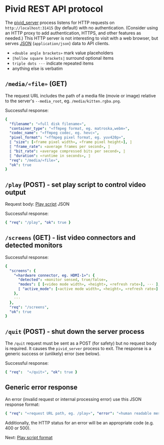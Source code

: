 # Pivid REST API protocol

The [pivid_server](running.md#pivid_server) process listens for
HTTP requests on `http://localhost:31415` (by default) with no authentication.
(Consider using an HTTP proxy to add authentication, HTTPS, and other
features as needed.) This HTTP server is not interesting to visit with a
web browser, but serves
[JSON](https://www.json.org/json-en.html) (`application/json`)
data to API clients.

* `«double angle brackets»` mark value placeholders
* `⟦hollow square brackets⟧` surround optional items
* `triple dots ···` indicate repeated items
* anything else is verbatim

## `/media/«file»` (GET)

The request URL includes the path of a media file (movie or image)
relative to the server's `--media_root`, eg. `/media/kitten.rgba.png`.

Successful response:

```yaml
{
  "filename": "«full disk filename»",
  "container_type": "«ffmpeg format, eg. matroska,webm»",
  "codec_name": "«ffmpeg codec, eg. hevc»",
  "pixel_format": "«ffmpeg pixel format, eg. yuv420p»",
  ⟦ "size": [«frame pixel width», «frame pixel height»], ⟧
  ⟦ "frame_rate": «average frames per second», ⟧
  ⟦ "bit_rate": «average compressed bits per second», ⟧
  ⟦ "duration": «runtime in seconds», ⟧
  "req": "/media/«file»",
  "ok": true
}
```

## `/play` (POST) - set play script to control video output

Request body: [Play script](script.js) JSON

Successful response:

```yaml
{ "req": "/play", "ok": true }
```

## `/screens` (GET) - list video connectors and detected monitors

Successful response:

```yaml
{
  "screens": {
    "«hardware connector, eg. HDMI-1»": {
      "detected": «monitor sensed, true/false»,
      "modes": [ [«video mode width», «height», «refresh rate»], ··· ],
      ⟦ "active_mode": [«active mode width», «height», «refresh rate»] ⟧ 
    },
    ···
  },
  "req": "/screens",
  "ok": true
}
```

## `/quit` (POST) - shut down the server process

The `/quit` request must be sent as a POST (for safety) but no request body
is required. It causes the `pivid_server` process to exit. The response is a
generic success or (unlikely) error (see below).

Successful response:

```yaml
{ "req":  "«/quit»", "ok": true }
```

## Generic error response

An error (invalid request or internal processing error) use this JSON
response format:

```yaml
{ "req": "«request URL path, eg. /play»", "error": "«human readable message»" }
```

Additionally, the HTTP status for an error will be an appropriate code
(e.g. 400 or 500).

Next: [Play script format](script.md)
